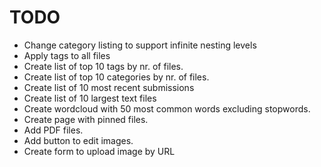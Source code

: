 # TODO

- Change category listing to support infinite nesting levels
- Apply tags to all files
- Create list of top 10 tags by nr. of files.
- Create list of top 10 categories by nr. of files.
- Create list of 10 most recent submissions
- Create list of 10 largest text files
- Create wordcloud with 50 most common words excluding stopwords.
- Create page with pinned files.
- Add PDF files.
- Add button to edit images.
- Create form to upload image by URL

